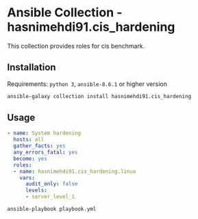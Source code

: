 Ansible Collection - hasnimehdi91.cis_hardening
=========

This collection provides roles for cis benchmark.

## Installation

Requirements: `python 3`, `ansible-8.6.1` or higher version

```bash
ansible-galaxy collection install hasnimehdi91.cis_hardening
```


## Usage

```yaml
- name: System hardening
  hosts: all
  gather_facts: yes
  any_errors_fatal: yes
  become: yes
  roles:
  - name: hasnimehdi91.cis_hardening.linux
    vars:
      audit_only: false
      levels:
      - server_level_1
```

```bash
ansible-playbook playbook.yml
```

